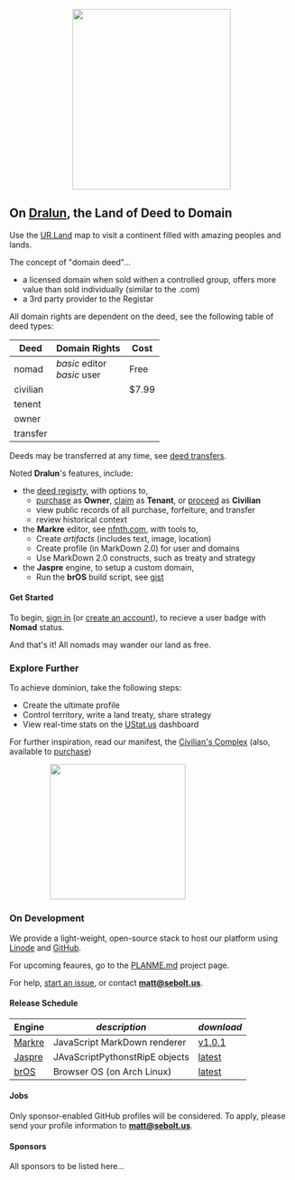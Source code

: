 
<p align="center"><img src="https://github.com/nfnth/res/raw/main/site/bird.png" width="280" height="320" /></p>
  
## On [Dralun](https://dralun.com), the Land of Deed to Domain

Use the [UR.Land](https://ur.land) map to visit a continent filled with amazing peoples and lands. 

The concept of "domain deed"...

- a licensed domain when sold withen a controlled group, offers more value than sold individually (similar to the .com)
- a 3rd party provider to the Registar

All domain rights are dependent on the deed, see the following table of deed types:

|**Deed**|**Domain Rights**|Cost|
|-|-|-|
|nomad|*basic* editor<br/>*basic* user|Free|
|civilian||$7.99|
|tenent|||
|owner|||
|transfer|||

Deeds may be transferred at any time, see [deed transfers]().

Noted **Dralun**'s features, include:

- the [deed regisrty](https://github.com/nfnth/nfnth/blob/master/doc/DEED.md), with options to,
  - [purchase]() as **Owner**, [claim]() as **Tenant**, or [proceed]() as **Civilian**
  - view public records of all purchase, forfeiture, and transfer
  - review historical context
- the **Markre** editor, see [nfnth.com](https://nfnth.com), with tools to,
  - Create *artifacts* (includes text, image, location)
  - Create profile (in MarkDown 2.0) for user and domains
  - Use MarkDown 2.0 constructs, such as treaty and strategy
- the **Jaspre** engine, to setup a custom domain,
  - Run the **brOS** build script, see [gist]()

#### Get Started

To begin, [sign in]() (or [create an account]()), to recieve a user badge with **Nomad** status.
 
And that's it! All nomads may wander our land as free.

### Explore Further

To achieve dominion, take the following steps:

- Create the ultimate profile
- Control territory, write a land treaty, share strategy
- View real-time stats on the [UStat.us](https://ustat.us) dashboard
 
For further inspiration, read our manifest, the [Civilian's Complex](https://github.com/nfnth/nfnth/blob/master/doc/CC.md) (also, available to [purchase]())

<p align="center"><img style="padding-right:120px;position:relative;" src="https://github.com/nfnth/res/raw/main/site/fox.png" width="240" height="240" /></p>

### On Development

We provide a light-weight, open-source stack to host our platform using [Linode]() and [GitHub]().

For upcoming feaures, go to the [PLANME.md](https://github.com/users/nfnth/projects/3) project page.

For help, [start an issue](https://github.com/nfnth/nfnth/issues), or contact **matt@sebolt.us**.

#### Release Schedule

|**Engine**|*description*|*download*|
|-|-|-|
|[Markre](https://github.com/nfnth/nfnth/blob/master/doc/MATTDOWN.md)|JavaScript MarkDown renderer|[v1.0.1]()|
|[Jaspre]()|JAvaScriptPythonstRipE objects|[latest]()|
|[brOS](https://github.com/nfnth/nfnth/blob/master/doc/BROS.md)|Browser OS (on Arch Linux)|[latest]()|

#### Jobs

Only sponsor-enabled GitHub profiles will be considered. To apply, please send your profile information to **matt@sebolt.us**.

#### Sponsors

All sponsors to be listed here...

